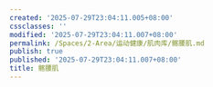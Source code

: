 ```yaml
---
created: '2025-07-29T23:04:11.005+08:00'
cssclasses: ''
modified: '2025-07-29T23:04:11.007+08:00'
permalink: /Spaces/2-Area/运动健康/肌肉库/髂腰肌.md
publish: true
published: '2025-07-29T23:04:11.007+08:00'
title: 髂腰肌
---
```

